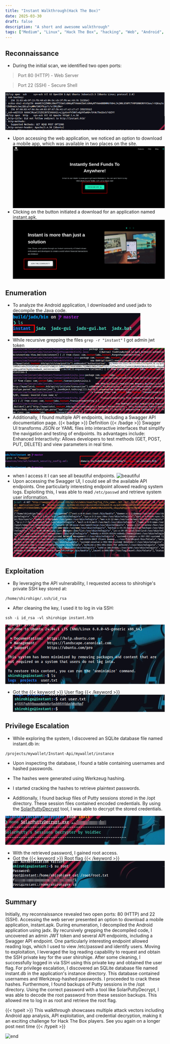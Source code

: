 ```yaml
---
title: "Instant Walkthrough(Hack The Box)"
date: 2025-03-30
draft: false
description: "A short and awesome walkthrough"
tags: ["Medium", "Linux", "Hack The Box", "hacking", "Web", "Android", "Walkthrough"] 
---
```

## Reconnaissance
- During the initial scan, we identified two open ports:
> Port 80 (HTTP) - Web Server

> Port 22 (SSH) - Secure Shell

![Pasted image 20241222223503.png](https://github.com/Emp5r0R/Db_of-pics/blob/main/Pasted%20image%2020241222223503.png?raw=true)
- Upon accessing the web application, we noticed an option to download a mobile app, which was available in two places on the site.
![Pasted image 20241222223731.png](https://github.com/Emp5r0R/Db_of-pics/blob/main/Pasted%20image%2020241222223731.png?raw=true)
- Clicking on the button initiated a download for an application named instant.apk.
![Pasted image 20241222223929.png](https://github.com/Emp5r0R/Db_of-pics/blob/main/Pasted%20image%2020241222223929.png?raw=true)

## Enumeration
- To analyze the Android application, I downloaded and used jadx to decompile the Java code.
![Pasted image 20241222224706.png](https://github.com/Emp5r0R/Db_of-pics/blob/main/Pasted%20image%2020241222224706.png?raw=true)
- While recursive grepping the files `grep -r "instant"` I got admin jwt token
![Pasted image 20241222222123.png](https://github.com/Emp5r0R/Db_of-pics/blob/main/Pasted%20image%2020241222222123.png?raw=true)
- Additionally, I found multiple API endpoints, including a Swagger API documentation page.
{{< badge >}} Definition {{< /badge >}}
Swagger UI transforms JSON or YAML files into interactive interfaces that simplify the navigation and testing of endpoints. Its advantages include: Enhanced Interactivity: Allows developers to test methods (GET, POST, PUT, DELETE) and view parameters in real time.

![Pasted image 20241222224908.png](https://github.com/Emp5r0R/Db_of-pics/blob/main/Pasted%20image%2020241222224908.png?raw=true)
- when I access it I can see all beautiful endpoints.
![beautiful](https://media1.tenor.com/m/fPpPW3fVISkAAAAd/it%27s-so-beautiful-grady-smith.gif)
- Upon accessing the Swagger UI, I could see all the available API endpoints. One particularly interesting endpoint allowed reading system logs. Exploiting this, I was able to read `/etc/passwd` and retrieve system user information.
![Pasted image 20241222231821.png](https://github.com/Emp5r0R/Db_of-pics/blob/main/Pasted%20image%2020241222231821.png?raw=true)

## Exploitation
- By leveraging the API vulnerability, I requested access to shirohige's private SSH key stored at:
```
/home/shirohige/.ssh/id_rsa
```
- After cleaning the key, I used it to log in via SSH:
```
ssh -i id_rsa -vl shirohige instant.htb 
```
![Pasted image 20241222233027.png](https://github.com/Emp5r0R/Db_of-pics/blob/main/Pasted%20image%2020241222233027.png?raw=true)
- Got the {{< keyword >}} User flag {{< /keyword >}}
![Pasted image 20241222233106.png](https://github.com/Emp5r0R/Db_of-pics/blob/main/Pasted%20image%2020241222233106.png?raw=true)

## Privilege Escalation
- While exploring the system, I discovered an SQLite database file named instant.db in:

``` 
/projects/mywallet/Instant-Api/mywallet/instance
```
- Upon inspecting the database, I found a table containing usernames and hashed passwords.
- The hashes were generated using Werkzeug hashing.

- I started cracking the hashes to retrieve plaintext passwords.

- Additionally, I found backup files of Putty sessions stored in the /opt directory. These session files contained encoded credentials.
By using the [SolarPuttyDecrypt](https://github.com/VoidSec/SolarPuttyDecrypt) tool, I was able to decrypt the stored credentials. 

![Pasted image 20241223021105.png](https://github.com/Emp5r0R/Db_of-pics/blob/main/Pasted%20image%2020241223021105.png?raw=true)

- With the retrieved password, I gained root access.
- Got the {{< keyword >}} Root flag {{< /keyword >}}
![Pasted image 20241223021213.png](https://github.com/Emp5r0R/Db_of-pics/blob/main/Pasted%20image%2020241223021213.png?raw=true)

## Summary

Initially, my reconnaissance revealed two open ports: 80 (HTTP) and 22 (SSH). Accessing the web server presented an option to download a mobile application, instant.apk.
During enumeration, I decompiled the Android application using jadx. By recursively grepping the decompiled code, I uncovered an admin JWT token and several API endpoints, including a Swagger API endpoint. One particularly interesting endpoint allowed reading logs, which I used to view /etc/passwd and identify users.
Moving to exploitation, I leveraged the log reading capability to request and obtain the SSH private key for the user shirohige. After some cleaning, I successfully logged in via SSH using this private key and obtained the user flag.
For privilege escalation, I discovered an SQLite database file named instant.db in the application's instance directory. This database contained usernames and Werkzeug-hashed passwords. I proceeded to crack these hashes. Furthermore, I found backups of Putty sessions in the /opt directory. Using the correct password with a tool like SolarPuttyDecrypt, I was able to decode the root password from these session backups. This allowed me to log in as root and retrieve the root flag.

{{< typeit >}} This walkthrough showcases multiple attack vectors including Android app analysis, API exploitation, and credential decryption, making it an exciting challenge for Hack The Box players. See you again on a longer post next time {{< /typeit >}}

![end](https://media0.giphy.com/media/v1.Y2lkPTc5MGI3NjExamg2bTE1cGJ0ODU3NWd5MDI4c2R0a3RpMHk1dGh4dTZ0NTY2dnY4byZlcD12MV9pbnRlcm5hbF9naWZfYnlfaWQmY3Q9Zw/JshL4uZk1tZt5W0TWV/giphy.gif)
